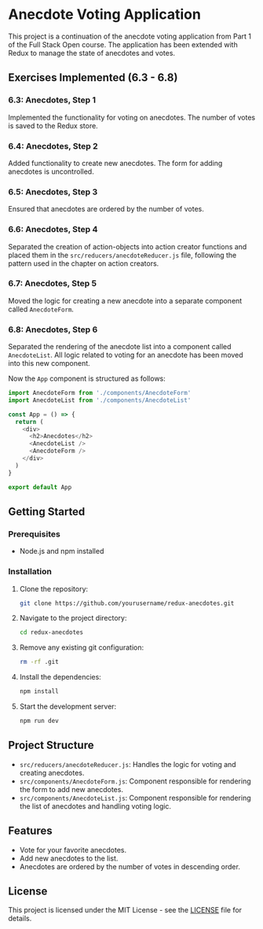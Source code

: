 
# Anecdote Voting Application

This project is a continuation of the anecdote voting application from Part 1 of the Full Stack Open course. The application has been extended with Redux to manage the state of anecdotes and votes.

## Exercises Implemented (6.3 - 6.8)

### 6.3: Anecdotes, Step 1
Implemented the functionality for voting on anecdotes. The number of votes is saved to the Redux store.

### 6.4: Anecdotes, Step 2
Added functionality to create new anecdotes. The form for adding anecdotes is uncontrolled.

### 6.5: Anecdotes, Step 3
Ensured that anecdotes are ordered by the number of votes.

### 6.6: Anecdotes, Step 4
Separated the creation of action-objects into action creator functions and placed them in the `src/reducers/anecdoteReducer.js` file, following the pattern used in the chapter on action creators.

### 6.7: Anecdotes, Step 5
Moved the logic for creating a new anecdote into a separate component called `AnecdoteForm`.

### 6.8: Anecdotes, Step 6
Separated the rendering of the anecdote list into a component called `AnecdoteList`. All logic related to voting for an anecdote has been moved into this new component.

Now the `App` component is structured as follows:

```javascript
import AnecdoteForm from './components/AnecdoteForm'
import AnecdoteList from './components/AnecdoteList'

const App = () => {
  return (
    <div>
      <h2>Anecdotes</h2>
      <AnecdoteList />
      <AnecdoteForm />
    </div>
  )
}

export default App
```

## Getting Started

### Prerequisites
- Node.js and npm installed

### Installation

1. Clone the repository:
    ```bash
    git clone https://github.com/yourusername/redux-anecdotes.git
    ```

2. Navigate to the project directory:
    ```bash
    cd redux-anecdotes
    ```

3. Remove any existing git configuration:
    ```bash
    rm -rf .git
    ```

4. Install the dependencies:
    ```bash
    npm install
    ```

5. Start the development server:
    ```bash
    npm run dev
    ```

## Project Structure

- `src/reducers/anecdoteReducer.js`: Handles the logic for voting and creating anecdotes.
- `src/components/AnecdoteForm.js`: Component responsible for rendering the form to add new anecdotes.
- `src/components/AnecdoteList.js`: Component responsible for rendering the list of anecdotes and handling voting logic.

## Features

- Vote for your favorite anecdotes.
- Add new anecdotes to the list.
- Anecdotes are ordered by the number of votes in descending order.

## License

This project is licensed under the MIT License - see the [LICENSE](LICENSE) file for details.
